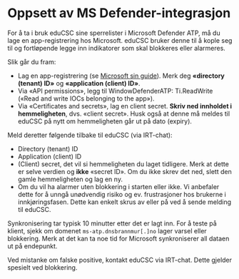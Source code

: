 # Oppsett av MS Defender-integrasjon

For å ta i bruk eduCSC sine sperrelister i Microsoft Defender ATP, må du lage en
app-registrering hos Microsoft. eduCSC bruker denne til å kople seg til og
fortløpende legge inn indikatorer som skal blokkeres eller alarmeres.

Slik går du fram:

- Lag en app-registrering (se [Microsoft sin
  guide](https://learn.microsoft.com/en-us/azure/active-directory/develop/quickstart-register-app)).
  Merk deg **«directory (tenant) ID»** og **«application (client) ID»**.
- Via «API permissions», legg til WindowDefenderATP: Ti.ReadWrite («Read and
  write IOCs belonging to the app»).
- Via «Certificates and secrets», lag en client secret. **Skriv ned innholdet i
  hemmeligheten**, dvs. «client secret». Husk også at denne må meldes til eduCSC
  på nytt om hemmeligheten går ut på dato (expiry).

Meld deretter følgende tilbake til eduCSC (via IRT-chat):

- Directory (tenant) ID
- Application (client) ID
- (Client) secret, det vil si hemmeligheten du laget tidligere. Merk at dette er
  selve verdien og **ikke** «secret ID». Om du ikke skrev det ned, slett den
  gamle hemmeligheten og lag en ny.
- Om du vil ha alarmer uten blokkering i starten eller ikke. Vi anbefaler dette
  for å unngå unødvendig risiko og ev. frustrasjoner hos brukerne i
  innkjøringsfasen. Dette kan enkelt skrus av eller på ved å sende melding til
  eduCSC.

Synkronisering tar typisk 10 minutter etter det er lagt inn. For å teste på klient,
sjekk om domenet `ms-atp.dnsbrannmur[.]no` lager varsel eller blokkering. Merk at
det kan ta noe tid for Microsoft synkroniserer all dataen ut på endepunkt.

Ved mistanke om falske positive, kontakt eduCSC via IRT-chat. Dette gjelder
spesielt ved blokkering.

